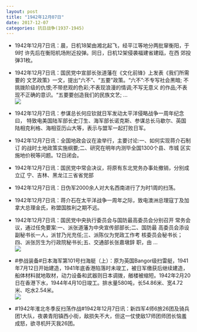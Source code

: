 ```yaml
---
layout: post
title: "1942年12月07日"
date: 2017-12-07
categories: 抗日战争(1937-1945)
---
```


<meta name="referrer" content="no-referrer" />

- 1942年12月7日讯：晨，日机18架由湘北起飞，经平江等地分两批窜衡阳，于9时 许先后在衡阳机场附近投弹。同日，日机12架侵袭福建省建瓯，在西 郊投弹31枚。 

- 1942年12月7日讯：国民党中宣部长张道藩在《文化前锋》上发表《我们所需要的 文艺政策》一文，提出“六不”、“五要”政策。“六不”:不专写社会黑暗; 不挑拨阶级的仇恨;不带悲观的色彩;不表现浪漫的情调;不写无意义 的作品;不表现不正确的意识。“五要要创造我们的民族文艺; ... <br/><img src="https://wx3.sinaimg.cn/large/aca367d8ly1fm8i5ln2uyj20c809zaa4.jpg" />

- 1942年12月7日讯：参谋总长何应钦就日军发动太平洋侵略战争一周年纪念曰， 特致电美国陆军部长史汀生、海军部长诺克斯、参谋总长马歇尔、英国 陆相克利格、海相亚历山大等，表示与盟军一起打败日军。 

- 1942年12月7日讯：全国地政会议在渝举行，主要讨论:一、如何实现蒋介石制订 的战时土地政策实施纲要;二、研究在明年内测毕全国1300个县、市城 区实施地价税等问题。12日闭会。 

- 1942年12月7日讯：国民党中常会决议，将原有东北党务办事处撤销，分别成立辽 宁、吉林、黑龙江三省省党部 

- 1942年12月7日讯：日伪军2000余人对大名西南进行了为时1周的扫荡。 

- 1942年12月7日讯：蒋介石在太平洋战争一周年之际，致电澳洲总理寇丁及加 拿大总理金氏，称盟国胜利之期不远。 

- 1942年12月7日讯：国民党中央执行委员会与国防最高委员会分别召开 常务会议，通过任免要案:一、派张道藩为中央宣传部部长;二、国防最 高委员会添设副秘书长一人，派甘乃光充任;三、派陈仪为党政工作考 核委员会秘书长；四、派张厉生为行政院秘书长;五、交通部长张嘉墩辞 职，由 ... <br/><img src="https://wx4.sinaimg.cn/large/aca367d8ly1fm80tgtplzj20c80cw0sw.jpg" />

- #参战装备#日本海军第101号扫海艇（上）：原为英国Bangor级扫雷艇，1941年7月12日开始建造，1941年底香港陷落时未竣工，被日军缴获后继续建造，船体材料就地取材，动力设备和武器则日本调拨，艏楼被缩短。1942年2月20日在香港下水，1944年4月10日竣工。排水量580吨，长54.86米、宽4.72米、吃水2.54米。 <br/><img src="https://wx4.sinaimg.cn/large/aca367d8ly1fm7z30upp4j20go0640tg.jpg" />

- #1942年淮北冬季反扫荡作战#1942年12月7日讯：新四军4师6旅26团及骑兵团1大队，夜袭青阳镇西小街，敌损失不大，但这一仗使敌17师团师团长恼羞成怒，欲寻机歼灭我26团。 

